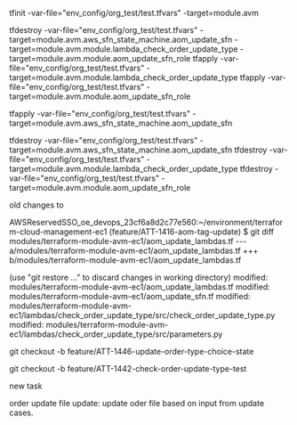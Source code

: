 
tfinit   -var-file="env_config/org_test/test.tfvars" -target=module.avm
 
tfdestroy   -var-file="env_config/org_test/test.tfvars" -target=module.avm.aws_sfn_state_machine.aom_update_sfn -target=module.avm.module.lambda_check_order_update_type  -target=module.avm.module.aom_update_sfn_role
tfapply   -var-file="env_config/org_test/test.tfvars" -target=module.avm.module.lambda_check_order_update_type
tfapply   -var-file="env_config/org_test/test.tfvars" -target=module.avm.module.aom_update_sfn_role

tfapply   -var-file="env_config/org_test/test.tfvars" -target=module.avm.aws_sfn_state_machine.aom_update_sfn

tfdestroy   -var-file="env_config/org_test/test.tfvars" -target=module.avm.aws_sfn_state_machine.aom_update_sfn
tfdestroy   -var-file="env_config/org_test/test.tfvars" -target=module.avm.module.lambda_check_order_update_type
tfdestroy   -var-file="env_config/org_test/test.tfvars" -target=module.avm.module.aom_update_sfn_role



old changes to 

AWSReservedSSO_oe_devops_23cf6a8d2c77e560:~/environment/terraform-cloud-management-ec1 (feature/ATT-1416-aom-tag-update) $ git diff   modules/terraform-module-avm-ec1/aom_update_lambdas.tf
--- a/modules/terraform-module-avm-ec1/aom_update_lambdas.tf
+++ b/modules/terraform-module-avm-ec1/aom_update_lambdas.tf


  (use "git restore <file>..." to discard changes in working directory)
        modified:   modules/terraform-module-avm-ec1/aom_update_lambdas.tf
        modified:   modules/terraform-module-avm-ec1/aom_update_sfn.tf
        modified:   modules/terraform-module-avm-ec1/lambdas/check_order_update_type/src/check_order_update_type.py
        modified:   modules/terraform-module-avm-ec1/lambdas/check_order_update_type/src/parameters.py


git checkout -b feature/ATT-1446-update-order-type-choice-state

git checkout -b feature/ATT-1442-check-order-update-type-test


new task

order update file update: update oder file based on input from update cases.







